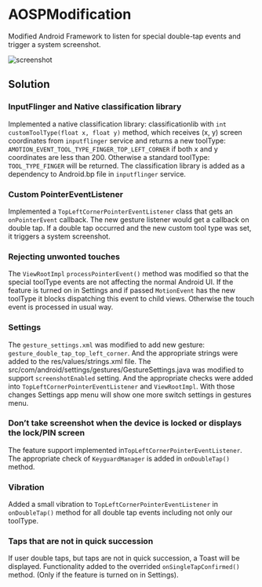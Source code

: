 # AOSPModification

Modified Android Framework to listen for special double-tap events and trigger a system screenshot. 

![screenshot](https://cloud.githubusercontent.com/assets/6971421/26136337/3c6d2c78-3a70-11e7-963e-154a6821920b.jpg)

## Solution
### InputFlinger and Native classification library
Implemented a native classification library: classificationlib with `int customToolType(float x, float y)` method, which receives (x, y) screen coordinates from `inputflinger` service and returns a new toolType: `AMOTION_EVENT_TOOL_TYPE_FINGER_TOP_LEFT_CORNER` if both x and y coordinates are less than 200. Otherwise a standard toolType: `TOOL_TYPE_FINGER` will be returned. The classification library is added as a dependency to Android.bp file in `inputflinger` service.

### Custom PointerEventListener
Implemented a `TopLeftCornerPointerEventListener` class that gets an `onPointerEvent` callback.
The new gesture listener would get a callback on double tap. If a double tap occurred and the new custom tool type was set, it triggers a system screenshot.

### Rejecting unwonted touches
The `ViewRootImpl` `processPointerEvent()` method was modified so that the special toolType events are not affecting the normal Android UI.
If the feature is turned on in Settings and if passed `MotionEvent` has the new toolType it blocks dispatching this event to child views. Otherwise the touch event is processed in usual way.

### Settings
The `gesture_settings.xml` was modified to add new gesture: `gesture_double_tap_top_left_corner`.
And the appropriate strings were added to the res/values/strings.xml file. The src/com/android/settings/gestures/GestureSettings.java was modified to support `screenshotEnabled` setting. And the appropriate checks were added into `TopLeftCornerPointerEventListener` and `ViewRootImpl`. With those changes Settings app menu will show one more switch settings in gestures menu. 

### Don’t take screenshot when the device is locked or displays the lock/PIN screen
The feature support implemented in`TopLeftCornerPointerEventListener`. The appropriate check of `KeyguardManager` is added in `onDoubleTap()` method.  

### Vibration 
Added a small vibration to `TopLeftCornerPointerEventListener` in `onDoubleTap()` method for all double tap events including not only our toolType. 

### Taps that are not in quick succession
If user double taps, but taps are not in quick succession, a Toast will be displayed.
Functionality added to the overrided `onSingleTapConfirmed()` method.  (Only if the feature is turned on in Settings).
